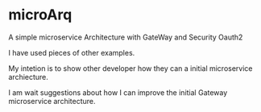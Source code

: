 # microArq
A simple microservice Architecture with GateWay and Security Oauth2

I have used pieces of other examples. 

My intetion is to show other developer how they can a initial microservice archiecture.

I am wait suggestions about how I can improve the initial Gateway microservice architecture.
